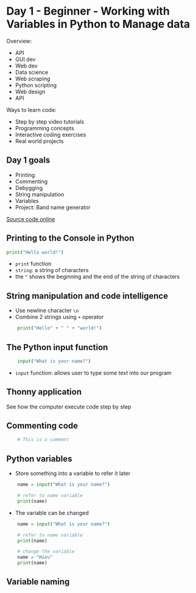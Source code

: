 # Day 1 - Beginner - Working with Variables in Python to Manage data

Overview:

- API
- GUI dev
- Web dev
- Data science
- Web scraping
- Python scripting
- Web design
- API

Ways to learn code:

- Step by step video tutorials
- Programming concepts
- Interactive coding exercises
- Real world projects

## Day 1 goals

- Printing
- Commenting
- Debygging
- String manipulation
- Variables
- Project: Band name generator

[Source code online](https://replit.com/@appbrewery/band-name-generator-end)

## Printing to the Console in Python

```py
print("Hello world!")
```

- `print` function
- `string`: a string of characters
- the `"` shows the beginning and the end of the string of characters

## String manipulation and code intelligence

- Use newline character `\n`
- Combine 2 strings using `+` operator

```py
    print("Hello" + " " + "world!")
```

## The Python input function

```py
    input("What is your name?")
```

- `input` function: allows user to type some text into our program

## Thonny application

See how the computer execute code step by step

## Commenting code

```py
    # This is a comment
```

## Python variables

- Store something into a variable to refer it later

```py
    name = input("What is your name?")

    # refer to name variable
    print(name)
```

- The variable can be changed

```py
    name = input("What is your name?")

    # refer to name variable
    print(name)

    # change the variable
    name = "Hieu"
    print(name)
```

## Variable naming
